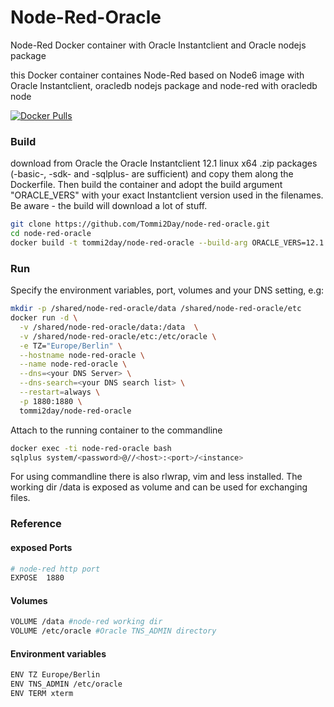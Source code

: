 # Node-Red-Oracle
Node-Red Docker container with Oracle Instantclient and Oracle nodejs package

this Docker container containes Node-Red based on Node6 image with Oracle Instantclient, oracledb nodejs package 
and node-red with oracledb node

[![Docker Pulls](https://img.shields.io/docker/pulls/tommi2day/node-red-oracle.svg)](https://hub.docker.com/r/tommi2day/node-red-oracle/)

### Build
download from Oracle the Oracle Instantclient 12.1 linux x64 .zip packages (-basic-, 
-sdk- and -sqlplus- are sufficient) and copy them along the Dockerfile. 
Then build the container and adopt the build argument "ORACLE_VERS" with your exact Instantclient version 
used in the filenames. Be aware - the build will download a lot of stuff. 
```sh
git clone https://github.com/Tommi2Day/node-red-oracle.git
cd node-red-oracle
docker build -t tommi2day/node-red-oracle --build-arg ORACLE_VERS=12.1.0.2.0 -f Dockerfile.node-red-oracle .
```

### Run
Specify the  environment variables, port, volumes and your DNS setting, e.g:

```sh
mkdir -p /shared/node-red-oracle/data /shared/node-red-oracle/etc
docker run -d \
  -v /shared/node-red-oracle/data:/data  \
  -v /shared/node-red-oracle/etc:/etc/oracle \
  -e TZ="Europe/Berlin" \
  --hostname node-red-oracle \
  --name node-red-oracle \
  --dns=<your DNS Server> \
  --dns-search=<your DNS search list> \
  --restart=always \
  -p 1880:1880 \
  tommi2day/node-red-oracle
```
Attach to the running container to the commandline
```sh
docker exec -ti node-red-oracle bash
sqlplus system/<password>@//<host>:<port>/<instance>
```
For using commandline there is also rlwrap, vim and less installed.
The working dir /data is exposed as volume and can be used for exchanging files.
 
### Reference
#### exposed Ports
```sh
# node-red http port  
EXPOSE  1880
```
#### Volumes
```sh
VOLUME /data #node-red working dir
VOLUME /etc/oracle #Oracle TNS_ADMIN directory
```

#### Environment variables
```sh
ENV TZ Europe/Berlin
ENV TNS_ADMIN /etc/oracle
ENV TERM xterm
```